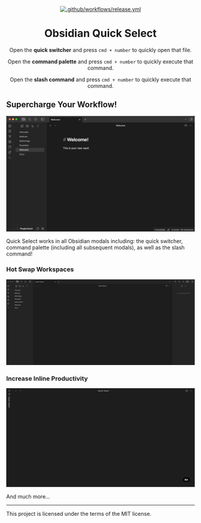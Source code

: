 <div style="text-align:center;">

[![.github/workflows/release.yml](https://github.com/itsonlyjames/obsidian-quick-select/actions/workflows/release.yml/badge.svg)](https://github.com/itsonlyjames/obsidian-quick-select/actions/workflows/release.yml)

<h1>Obsidian Quick Select</h1>

</div>

<p style="text-align:center;">Open the <strong>quick switcher</strong> and press <code>cmd + number</code> to quickly open that file.</p>
<p style="text-align:center;">Open the <strong>command palette</strong> and press <code>cmd + number</code> to quickly execute that command.</p>
<p style="text-align:center;">Open the <strong>slash command</strong> and press <code>cmd + number</code> to quickly execute that command.</p>

<h2>Supercharge Your Workflow!</h2>

![Supercharge your workflow](docs/supercharge-your-workflow.gif)

Quick Select works in all Obsidian modals including: the quick switcher, command palette (including all subsequent modals), as well as the slash command!

<h3>Hot Swap Workspaces</h3>

![Supercharge your workflow—Workspaces](docs/supercharge-your-workflow-workspaces.gif)

<h3>Increase Inline Productivity</h3>

![Supercharge your slash commands](docs/supercharge-your-slash-commands.gif)

And much more...

---

This project is licensed under the terms of the MIT license.
